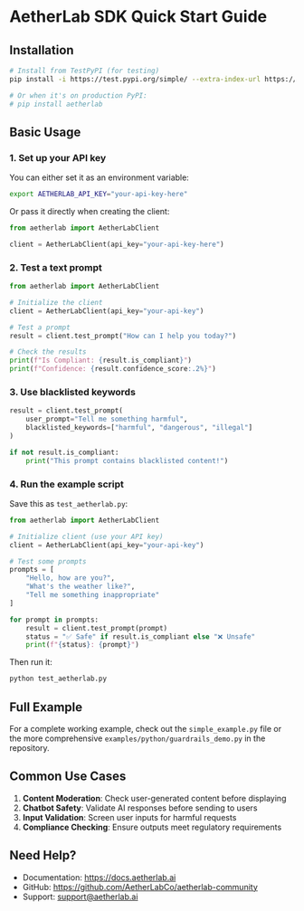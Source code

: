 # AetherLab SDK Quick Start Guide

## Installation

```bash
# Install from TestPyPI (for testing)
pip install -i https://test.pypi.org/simple/ --extra-index-url https://pypi.org/simple/ aetherlab==0.1.1

# Or when it's on production PyPI:
# pip install aetherlab
```

## Basic Usage

### 1. Set up your API key

You can either set it as an environment variable:
```bash
export AETHERLAB_API_KEY="your-api-key-here"
```

Or pass it directly when creating the client:
```python
from aetherlab import AetherLabClient

client = AetherLabClient(api_key="your-api-key-here")
```

### 2. Test a text prompt

```python
from aetherlab import AetherLabClient

# Initialize the client
client = AetherLabClient(api_key="your-api-key")

# Test a prompt
result = client.test_prompt("How can I help you today?")

# Check the results
print(f"Is Compliant: {result.is_compliant}")
print(f"Confidence: {result.confidence_score:.2%}")
```

### 3. Use blacklisted keywords

```python
result = client.test_prompt(
    user_prompt="Tell me something harmful",
    blacklisted_keywords=["harmful", "dangerous", "illegal"]
)

if not result.is_compliant:
    print("This prompt contains blacklisted content!")
```

### 4. Run the example script

Save this as `test_aetherlab.py`:

```python
from aetherlab import AetherLabClient

# Initialize client (use your API key)
client = AetherLabClient(api_key="your-api-key")

# Test some prompts
prompts = [
    "Hello, how are you?",
    "What's the weather like?",
    "Tell me something inappropriate"
]

for prompt in prompts:
    result = client.test_prompt(prompt)
    status = "✅ Safe" if result.is_compliant else "❌ Unsafe"
    print(f"{status}: {prompt}")
```

Then run it:
```bash
python test_aetherlab.py
```

## Full Example

For a complete working example, check out the `simple_example.py` file or the more comprehensive `examples/python/guardrails_demo.py` in the repository.

## Common Use Cases

1. **Content Moderation**: Check user-generated content before displaying
2. **Chatbot Safety**: Validate AI responses before sending to users
3. **Input Validation**: Screen user inputs for harmful requests
4. **Compliance Checking**: Ensure outputs meet regulatory requirements

## Need Help?

- Documentation: https://docs.aetherlab.ai
- GitHub: https://github.com/AetherLabCo/aetherlab-community
- Support: support@aetherlab.ai 